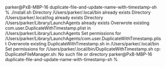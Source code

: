 parker@PxB-MBP-16 duplicate-file-and-update-name-with-timestamp-sh % ./install.sh
Directory /Users/parker/.local/bin already exists
Directory /Users/parker/.local/log already exists
Directory /Users/parker/Library/LaunchAgents already exists
Overwrote existing com.user.DuplicateWithTimestamp.plist in /Users/parker/Library/LaunchAgents
Set permissions for /Users/parker/Library/LaunchAgents/com.user.DuplicateWithTimestamp.plist
Overwrote existing DuplicateWithTimestamp.sh in /Users/parker/.local/bin
Set permissions for /Users/parker/.local/bin/DuplicateWithTimestamp.sh
cp: DuplicateFileManager.sh: No such file or directory
parker@PxB-MBP-16 duplicate-file-and-update-name-with-timestamp-sh % 
